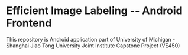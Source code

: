 # Efficient Image Labeling -- Android Frontend

This repository is Android application part of University of Michigan - Shanghai Jiao Tong University Joint Institute Capstone Project (VE450) 
